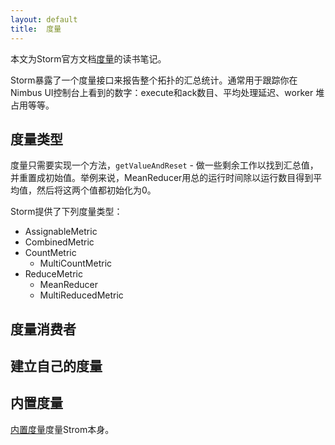 ```yaml
---
layout: default
title:  度量
---
```


本文为Storm官方文档[度量](http://storm.incubator.apache.org/documentation/Metrics.html)的读书笔记。

Storm暴露了一个度量接口来报告整个拓扑的汇总统计。通常用于跟踪你在Nimbus UI控制台上看到的数字：execute和ack数目、平均处理延迟、worker 堆占用等等。

## 度量类型

度量只需要实现一个方法，`getValueAndReset` - 做一些剩余工作以找到汇总值，并重置成初始值。举例来说，MeanReducer用总的运行时间除以运行数目得到平均值，然后将这两个值都初始化为0。

Storm提供了下列度量类型：

+ AssignableMetric
+ CombinedMetric
+ CountMetric
    + MultiCountMetric
+ ReduceMetric
    + MeanReducer
    + MultiReducedMetric


## 度量消费者

## 建立自己的度量

## 内置度量

[内置度量](https://github.com/apache/incubator-storm/blob/46c3ba7/storm-core/src/clj/backtype/storm/daemon/builtin_metrics.clj)度量Strom本身。